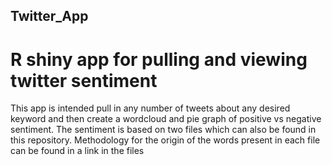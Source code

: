 ## Twitter_App
# R shiny app for pulling and viewing twitter sentiment
This app is intended pull in any number of tweets about any desired keyword and then create a wordcloud and pie graph of positive vs negative sentiment.
The sentiment is based on two files which can also be found in this repository. Methodology for the origin of the words present in each file can be found in a link in the files

